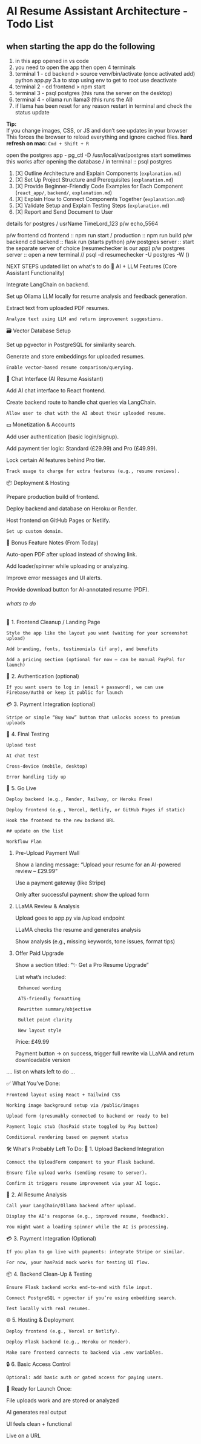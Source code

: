 # AI Resume Assistant Architecture - Todo List

## when starting the app do the following 

1. in this app opened in vs code 
2. you need to open the app then open 4 terminals 
3. terminal 1 - cd backend  > source venv/bin/activate 
(once activated add) python app.py 
3.a to stop using env to get to root use deactivate
4. terminal 2 - cd frontend > npm start
5. terminal 3 - psql postgres (this runs the server on the desktop)
6. terminal 4 - ollama run llama3 (this runs the AI)
7. if llama has been reset for any reason restart in terminal and check the status update 

**Tip:**  
If you change images, CSS, or JS and don’t see updates in your browser
This forces the browser to reload everything and ignore cached files.
**hard refresh on mac**: `Cmd + Shift + R`  

open the postgres app - pg_ctl -D /usr/local/var/postgres start
sometimes this works after opening the database / in terminal :: psql postgres


1.  [X] Outline Architecture and Explain Components (`explanation.md`)
2.  [X] Set Up Project Structure and Prerequisites (`explanation.md`)
3.  [X] Provide Beginner-Friendly Code Examples for Each Component (`react_app/`, `backend/`, `explanation.md`)
4.  [X] Explain How to Connect Components Together (`explanation.md`)
5.  [X] Validate Setup and Explain Testing Steps (`explanation.md`)
6.  [X] Report and Send Document to User

details for postgres / usrName TimeLord_123 p/w echo_5564

p/w frontend cd frontend :: npm run start / production :: npm run build 
p/w backend cd backend :: flask run (starts python)
p/w postgres server :: start the separate server of choice (resumechecker is our app) 
p/w postgres server :: open a new terminal // psql -d resumechecker -U postgres -W ()


NEXT STEPS
updated list on what's to do 
🧠 AI + LLM Features (Core Assistant Functionality)

Integrate LangChain on backend.

Set up Ollama LLM locally for resume analysis and feedback generation.

Extract text from uploaded PDF resumes.

    Analyze text using LLM and return improvement suggestions.

🗃️ Vector Database Setup

Set up pgvector in PostgreSQL for similarity search.

Generate and store embeddings for uploaded resumes.

    Enable vector-based resume comparison/querying.

💬 Chat Interface (AI Resume Assistant)

Add AI chat interface to React frontend.

Create backend route to handle chat queries via LangChain.

    Allow user to chat with the AI about their uploaded resume.

💵 Monetization & Accounts

Add user authentication (basic login/signup).

Add payment tier logic: Standard (£29.99) and Pro (£49.99).

Lock certain AI features behind Pro tier.

    Track usage to charge for extra features (e.g., resume reviews).

📦 Deployment & Hosting

Prepare production build of frontend.

Deploy backend and database on Heroku or Render.

Host frontend on GitHub Pages or Netlify.

    Set up custom domain.

🧾 Bonus Feature Notes (From Today)

Auto-open PDF after upload instead of showing link.

Add loader/spinner while uploading or analyzing.

Improve error messages and UI alerts.

Provide download button for AI-annotated resume (PDF).


###### whats to do #######

🧽 1. Frontend Cleanup / Landing Page

    Style the app like the layout you want (waiting for your screenshot upload)

    Add branding, fonts, testimonials (if any), and benefits

    Add a pricing section (optional for now — can be manual PayPal for launch)

🔐 2. Authentication (optional)

    If you want users to log in (email + password), we can use Firebase/Auth0 or keep it public for launch

💳 3. Payment Integration (optional)

    Stripe or simple “Buy Now” button that unlocks access to premium uploads

🧪 4. Final Testing

    Upload test

    AI chat test

    Cross-device (mobile, desktop)

    Error handling tidy up

🚀 5. Go Live

    Deploy backend (e.g., Render, Railway, or Heroku Free)

    Deploy frontend (e.g., Vercel, Netlify, or GitHub Pages if static)

    Hook the frontend to the new backend URL

    ## update on the list

    Workflow Plan
1. Pre-Upload Payment Wall

    Show a landing message: “Upload your resume for an AI-powered review – £29.99”

    Use a payment gateway (like Stripe)

    Only after successful payment: show the upload form

2. LLaMA Review & Analysis

    Upload goes to app.py via /upload endpoint

    LLaMA checks the resume and generates analysis

    Show analysis (e.g., missing keywords, tone issues, format tips)

3. Offer Paid Upgrade

    Show a section titled: “✨ Get a Pro Resume Upgrade”

    List what’s included:

        Enhanced wording

        ATS-friendly formatting

        Rewritten summary/objective

        Bullet point clarity

        New layout style

    Price: £49.99

    Payment button → on success, trigger full rewrite via LLaMA and return downloadable version


.... list on whats left to do ...

✅ What You’ve Done:

    Frontend layout using React + Tailwind CSS

    Working image background setup via /public/images

    Upload form (presumably connected to backend or ready to be)

    Payment logic stub (hasPaid state toggled by Pay button)

    Conditional rendering based on payment status

🛠️ What's Probably Left To Do:
🔌 1. Upload Backend Integration

    Connect the UploadForm component to your Flask backend.

    Ensure file upload works (sending resume to server).

    Confirm it triggers resume improvement via your AI logic.

🧠 2. AI Resume Analysis

    Call your LangChain/Ollama backend after upload.

    Display the AI's response (e.g., improved resume, feedback).

    You might want a loading spinner while the AI is processing.

💳 3. Payment Integration (Optional)

    If you plan to go live with payments: integrate Stripe or similar.

    For now, your hasPaid mock works for testing UI flow.

📦 4. Backend Clean-Up & Testing

    Ensure Flask backend works end-to-end with file input.

    Connect PostgreSQL + pgvector if you’re using embedding search.

    Test locally with real resumes.

🌐 5. Hosting & Deployment

    Deploy frontend (e.g., Vercel or Netlify).

    Deploy Flask backend (e.g., Heroku or Render).

    Make sure frontend connects to backend via .env variables.

🔒 6. Basic Access Control

    Optional: add basic auth or gated access for paying users.

🚀 Ready for Launch Once:

File uploads work and are stored or analyzed

AI generates real output

UI feels clean + functional

Live on a URL

